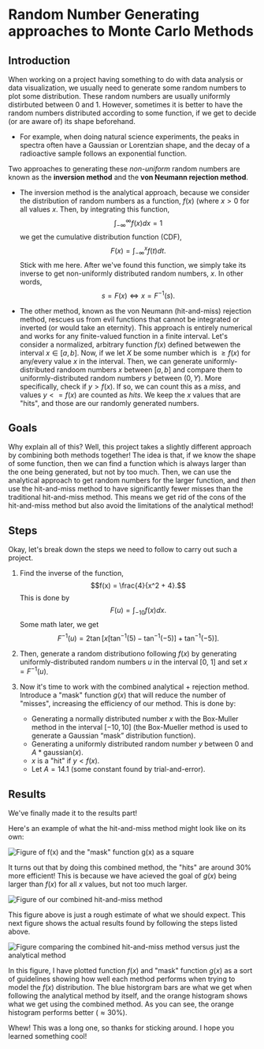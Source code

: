 # Random Number Generating approaches to Monte Carlo Methods

## Introduction

When working on a project having something to do with data analysis or data visualization, we usually need to generate some random numbers to plot some distribution. 
These random numbers are usually uniformly distirbuted between 0 and 1. However, sometimes it is better to have the random numbers distributed according to some function, if we get to decide (or are aware of) its shape beforehand.
- For example, when doing natural science experiments, the peaks in spectra often have a Gaussian or Lorentzian shape, and the decay of a radioactive sample follows an exponential function.

Two approaches to generating these _non-uniform_ random numbers are known as the **inversion method** and the **von Neumann rejection method**. 

- The inversion method is the analytical approach, because we consider the distribution of random numbers as a function, $f(x)$ (where $x>0$ for all values $x$.
Then, by integrating this function, $$\int_{-\infty}^{\infty}f(x)dx = 1$$ we get the cumulative distribution function (CDF), $$F(x) = \int_{-\infty}^{x}f(t)dt.$$ 
Stick with me here. After we've found this function, we simply take its inverse to get non-uniformly distributed random numbers, $x$. In other words, $$s = F(x) \Leftrightarrow x = F^{-1}(s).$$

- The other method, known as the von Neumann (hit-and-miss) rejection method, rescues us from evil functions that cannot be integrated or inverted (or would take an eternity).
This approach is entirely numerical and works for any finite-valued function in a finite interval. Let's consider a normalized, arbitrary function $f(x)$ defined betwewen the interval $x \in [a, b]$.
Now, if we let $X$ be some number which is $\geq f(x)$ for any/every value $x$ in the interval. Then, we can generate uniformly-distributed randoom numbers $x$ between $[a, b]$ and compare them to uniformly-distributed
random numbers $y$ between $(0, Y)$. More specifically, check if $y > f(x)$. If so, we can count this as a _miss_, and values $y<= f(x)$ are counted as _hits_. We keep the $x$ values that are "hits", and those are our randomly generated numbers.

## Goals 

Why explain all of this? Well, this project takes a slightly different approach by combining both methods together! 
The idea is that, if we know the shape of some function, then we can find a function which is always larger than the one being generated, but not by too much. 
Then, we can use the analytical approach to get random numbers for the larger function, and _then_ use the hit-and-miss method to have significantly fewer misses than the traditional hit-and-miss method. 
This means we get rid of the cons of the hit-and-miss method but also avoid the limitations of the analytical method!

## Steps

Okay, let's break down the steps we need to follow to carry out such a project.

1. Find the inverse of the function, $$f(x) = \frac{4}{x^2 + 4}.$$
This is done by $$F(u) = \int_{-10}f(x)dx.$$
Some math later, we get $$F^{-1}(u) = 2 \tan \left[ x \left[ \tan^{-1} \left( 5 \right) - \tan^{-1} \left( -5 \right) \right] + \tan^{-1} \left( -5 \right) \right] .$$

2. Then, generate a random distributiono following $f(x)$ by generating uniformly-distributed random numbers $u$ in the interval [0, 1] and set $x = F^{-1}(u)$. 

3. Now it's time to work with the combined analytical + rejection method. Introduce a "mask" function $g(x)$ that will reduce the number of "misses", increasing the efficiency of our method. This is done by:
   - Generating a normally distributed number $x$ with the Box-Muller method in the interval $[-10,10]$ (the Box-Mueller method is used to generate a Gaussian “mask” distribution function).
   - Generating a uniformly distributed random number $y$ between $0$ and $A * \text{gaussian}(x)$.
   - $x$ is a "hit" if $y < f(x)$.
   - Let $A = 14.1$ (some constant found by trial-and-error).

## Results

We've finally made it to the results part!

Here's an example of what the hit-and-miss method might look like on its own:

![Figure of f(x) and the "mask" function g(x) as a square](https://github.com/binarykisu/university_assignments/blob/main/monte_carlo_projects/mc_analytical_approaches/Figure_4.png)

It turns out that by doing this combined method, the "hits" are around $30$% more efficient! This is because we have acieved the goal of $g(x)$ being larger than $f(x)$ for all $x$ values, but not too much larger.

![Figure of our combined hit-and-miss method](https://github.com/binarykisu/university_assignments/blob/main/monte_carlo_projects/mc_analytical_approaches/Figure_3.png)

This figure above is just a rough estimate of what we should expect. This next figure shows the actual results found by following the steps listed above. 

![Figure comparing the combined hit-and-miss method versus just the analytical method](https://github.com/binarykisu/university_assignments/blob/main/monte_carlo_projects/mc_analytical_approaches/Figure_1.png)

In this figure, I have plotted function $f(x)$ and "mask" function $g(x)$ as a sort of guidelines showing how well each method performs when trying to model the $f(x)$ distribution. The blue historgram bars are what we get when following the analytical method by itself, and the orange histogram shows what we get using the combined method. As you can see, the orange histogram performs better ($\approx 30$%). 

Whew! This was a long one, so thanks for sticking around. I hope you learned something cool!




